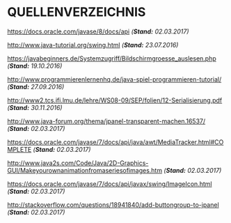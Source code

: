 # QUELLENVERZEICHNIS

https://docs.oracle.com/javase/8/docs/api *(__Stand:__ 02.03.2017)*

http://www.java-tutorial.org/swing.html *(__Stand:__ 23.07.2016)*

https://javabeginners.de/Systemzugriff/Bildschirmgroesse_auslesen.php *(__Stand:__ 19.10.2016)*

http://www.programmierenlernenhq.de/java-spiel-programmieren-tutorial/ *(__Stand:__ 27.09.2016)*

http://www2.tcs.ifi.lmu.de/lehre/WS08-09/SEP/folien/12-Serialisierung.pdf *(__Stand:__ 30.11.2016)*

http://www.java-forum.org/thema/jpanel-transparent-machen.16537/ *(__Stand:__ 02.03.2017)*

https://docs.oracle.com/javase/7/docs/api/java/awt/MediaTracker.html#COMPLETE *(__Stand:__ 02.03.2017)*

http://www.java2s.com/Code/Java/2D-Graphics-GUI/Makeyourownanimationfromaseriesofimages.htm *(__Stand:__ 02.03.2017)*

https://docs.oracle.com/javase/7/docs/api/javax/swing/ImageIcon.html *(__Stand:__ 02.03.2017)*

http://stackoverflow.com/questions/18941840/add-buttongroup-to-jpanel *(__Stand:__ 02.03.2017)*

